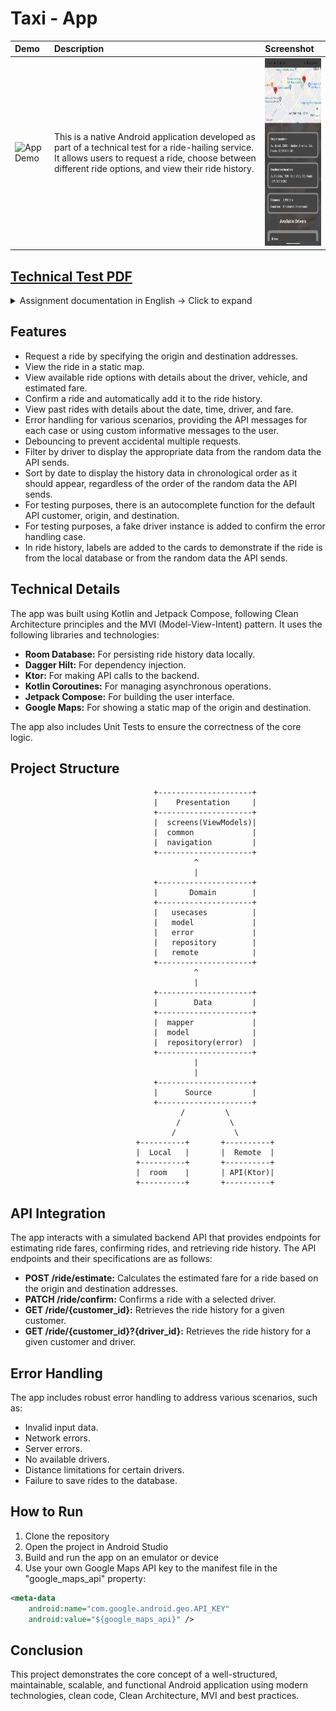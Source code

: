 
# Taxi - App

<div align="center">

| Demo                                | Description                        | Screenshot                         |
| :---------------------------------- | :----------------------------------| :----------------------------------
| <img src="app/AppDemo/app_demo.gif" width="133" alt="App Demo">      | This is a native Android application developed as part of a technical test for a ride-hailing service. It allows users to request a ride, choose between different ride options, and view their ride history. | <img src="app/AppDemo/taxi_app.jpg" height="300" alt="App Demo">                                      

</div>


[Technical Test PDF]("app/AppDemo/Teste_Técnico_Mobile_Novembro_2024_App_de_taxi.pdf")
  -

  <details>
  <summary> Assignment documentation in English -> Click to expand</summary>
  <p>

## Technical Test - Mobile
Hello, candidate!

First, we would like to thank you for your interest in joining the Shopper.com.br development team.  We are building the best supply system in Brazil and for that we are looking for people passionate about using technology to create innovative solutions.  We hope it's you!   

Explaining a little bit of the selection process:

## Stage 1 - Technical Test
In this first phase, you will build the frontend of an application for private transport.  It will be a simple and functional application that will integrate with 3 three endpoints of a simulated API.    

## Stage 2 - Technical Presentation
The best deliveries will be invited to present and participate in a more in-depth discussion about the project with the Shopper technical team.    

## Stage 3 - Cultural Fit
Once your technical skills have been validated, we now want to get to know you better as a person and professional.  In this next step, you will have the opportunity to talk with our team, share your career goals and better understand our culture and way of working.  It will be an open space to exchange ideas and clarify any questions you may have about us.  In addition, we have prepared a relaxed chat so that we can get to know your values, your motivations and how you fit into our team.  We want to make sure that this opportunity is ideal for you, as much as you are for us.    

## STAGE 1 - Technical test
What you will need to know:

Read technical specifications in English and understand business requirements.    

Develop a native iOS application with swift or Android with kotlin    

The basics of versioning in a repository using Git.  

What you will be evaluated on:
Your application will be submitted to a series of tests that will verify each of the acceptance criteria.  Therefore, it is important that you carefully read and strictly follow all instructions.  Your application must fully comply with the requirements.    

Desirable points, but not eliminatory:

Unit tests.    

A clean architecture (clean code).    

How to deliver your project:
Fill in this (https://forms.gle/hitvwDAyrZDDr2556).    

The delivery will only be of the source code, it is not necessary to generate an APK or IPA of the application.    

The project must compile and run on the Android Studio or Xcode emulator in the latest version.    

The application will connect to the simulated backend of the application at the address:

https://xd5zl5kk2yltomvw5fb37y3bm40vsyrx.lambda-url.sa-east-1.on.aws.    

How you should use LLMS (Copilot, ChatGPT, Gemini, Llama, etc..)
We like and encourage those who seek innovation to become more productive, but we want to evaluate you!  Use LLM as a tool and not as the creator of your code.    

You should NOT do:

Copy this test, paste it into GPT and just copy the result.  LLMs generate bad codes.    

You can do:

Use GPT to improve the code you created or study best practices.    

## SCENARIO 
Let's develop a concept application where the user can request a private car trip from point A to point B. He will be able to choose between some options of drivers and values and confirm the trip.  Then you can also list the history of trips made.    

## BACKEND DEFINITIONS 
The backend is a simulated API, it has standardized responses that are returned according to the parameters sent.  To access the backend, use the base URL below:   

https://xd5zl5kk2yltomvw5fb37y3bm40vsyrx.lambda-url.sa-east-1.0n.aws    

The API has the following endpoints that should be used by the application:

## POST/ride/estimate
Responsible for receiving the origin and destination of the trip and performing the calculations of the trip values.  This endpoint has the following scenarios:   

| "Origin" | "Destination" | "Customer ID" | "Scenario" |
|---|---|---|---|
| "Any" | "Any" | "Any" | "Success with no driver available" |
| "Av. Pres. Kenedy, 2385 - Remédios, Osasco - SP, 02675-031" | "Av. Paulista, 1538 - Bela Vista, São Paulo - SP, 01310-200" | "Any" | "Success with 3 drivers available" |
| "Av. Thomas Edison, 365 - Barra Funda, São Paulo - 01140-000 SP" | "Av. Paulista, 1538 - Bela Vista, São Paulo - SP, 01310-200" | "Any" | "Success with 2 drivers available" |
| "Av. Brasil, 2033 - Jardim America, São Paulo - SP, 01431-001" | "Av. Paulista, 1538 - Bela Vista, São Paulo SP, 01310-200" | "Any" | "Success with 1 driver available" |
| "Any" | "Equal to origin" | "Any" | "Error destination address equal to origin" |
| "Any" | "Null" | "Any" | "Blank destination error" |
| "Null" | "Any" | "Any" | "Blank origin error" |
| "Any" | "Any" | "Null" | "Blank customer id error" | 


Request Body
```xml
JSON

{
    "customer id": string,
    "origin": string,
    "destination": string
}
```
Response Body
```xml
JSON

{
    "origin": {
        "latitude": number,
        "longitude": number
    },
    "destination": {
        "latitude": number,
        "longitude": number
    },
    "distance": number,
    "duration": string,
    "options": [
        {
           "id": number,
            "name": string,
            "description": string,
            "vehicle": string,
            "review": {
                "rating": number,
                "comment": string
            },
            "value": number
        }
    ],
    "routeResponse": object
}
```
## PATCH /ride/confirm
Responsible for confirming the trip. To use the endpoint, consider the driver table below to know when the driver ID is valid and when the distance is valid:    

| "Driver ID" | "Minimum KM accepted" |
|---|---|
| "1" | "1" |
| "2" | "5" |
| "3" | "10" |

This endpoint has the following scenarios:

| "Origin" | "Destination" | "Customer ID" | "Driver ID" | "Distance" | "Scenario" |
|---|---|---|---|---|---|
| "Any" | "Any" | "Any" | "Valid" | "Valid" | "Success" |
| "Any" | "Any" | "Any" | "Valid" | "Invalid" | "Invalid distance error for driver" |
| "Any" | "Any" | "Any" | "Invalid" | "Valid" | "Invalid driver error" |
| "Any" | "Any" | "Any" | "Null" | "Valid" | "Driver error not informed" | 
| "Any" | "Equal to origin" | "Any" | "Valid" | "Valid" | "Address error of destination equal to origin" |
| "Any" | "Null" | "Any" | "Valid" | "Valid" | "Blank destination error" |
| "Null" | "Any" | "Any" | "Valid" | "Valid" | "Origin error blank" |
| "Any" | "Any" | "Null" | "Valid" | "Valid" | "Customer id error in target" |

Request Body
```xml
JSON
{
    "customer id": string,
    "origin": string,
    "destination": string,
    "distance": number,
    "duration": string,
    "driver": {
        "id": number,
        "name": string
    },
    "value": number
}
```

Response Body

| "Status Code" | "Description"                                          | "Response"                                                                     |
|---------------|------------------------------------------------------|---------------------------------------------------------------------------------|
| "200"         | "Operation performed successfully"                     | `{ "success": true }`                                                         |
| "400"         | "The data provided in the body of the request is invalid" | `{ "error_code": "INVALID_DATA", "error_description": string }`             |
| "404"         | "Driver not found"                                     | `{ "error_code": "DRIVER NOT FOUND", "error_description": string }`            |
| "406"         | "Invalid mileage for the driver"                       | `{ "error_code": "INVALID DISTANCE", "error description": string }`            |

## GET/ride/{customer_id}?driver_id={driver id}

Responsible for listing trips made by a certain user

This endpoint has the following scenarios (consider the same driver IDs as the trip confirmation endpoint):

| "Customer ID" | "Driver ID" | "Scenario" |
| --- | --- | --- |
| "СТО1" | "Null or valid" | "Success with random list of trips" |
| "Any" | "Null or valid" | "Error with no trips saved" |
| "СТО1" | "Invalid" | "Invalid driver error" |

Response Body


| "Status Code" | "Description" | "Response" |
| --- | --- | --- |
| "200" | "Operation performed successfully" | "{ "customer_id": string, "rides": \[ { "id": number, "date": datetime, "origin": string, "destination": string, "distance": number, "duration": string, "driver": { "id": number, "name": string }, "value": number } ] }" |
| "400" | "Invalid driver" | "{ "error_code": "INVALID DRIVER", "error_description": string }" |
| "404" | "No records found" | "{ "error_code": "NO RIDES FOUND", "error_description": string }" |


# FRONTEND DEFINITIONS

The Frontend must be a native application, consider the points below:

On Android:

*   Use Kotlin for development.
   
*   You can choose to create the screens in XML or Compose, whichever you prefer.

On iOS:

*   Use Swift for development.
   
*   You can choose to create the screens in UIKit or SwiftUI, whichever you prefer.

## Functionalities and animations:

*   We will evaluate the requirements described in this document, ensure that they are working correctly.
   
*   You can add animations, screen transitions or more refined layouts if you want, however they will not be considered as eliminatory during the evaluation.

The application must have the following screens and behaviors:

## Travel request

*   It must contain a form with the fields to inform the user's id, the origin address and the destination address and a button to estimate the value of the trip.
   
*   You must make the request to the API passing the necessary parameters, upon receiving the response you must display the travel options screen.

## Travel options

*   Must show a static map with the route returned in the plotted estimate, indicating point A and point B. 
   
*   Must show the list of driver options with:
   
    *   name. 
       
    *   description. 
       
    *   vehicle. 
       
    *   evaluation. 
       
    *   value of the trip.
       
*   For each driver there must be a "Choose" button, which will make the request to the API and confirm the trip.
   
*   After confirming the trip, you must automatically forward to the trip history screen.

## Travel history

*   Must show a field to inform the user's id, a driver selector, with an option to show all and a button to apply the filter.
   
*   When applying the filter, it must display the list of trips made, with:
   
    *   date and time of the trip. 
       
    *   driver's name. 
       
    *   origin. 
       
    *   destination. 
       
    *   distance. 
       
    *   duration. 
       
    *   value.

## Error handling and user feedback

*   On all screens, errors must be displayed to the user, allowing him to verify the problem and try again.
   
*   Whenever there is a slower processing, such as a request, it should be presented to the user that the application is performing an action. 
   
*   The application should prevent the user from performing repeated actions by mistake when tapping a button several times (debounce).

--------------------------------------------------------------------------------------------------------------------------------------------------

</p>
</details>

 


## Features

*   Request a ride by specifying the origin and destination addresses.
*   View the ride in a static map.
*   View available ride options with details about the driver, vehicle, and estimated fare.
*   Confirm a ride and automatically add it to the ride history.
*   View past rides with details about the date, time, driver, and fare.
*   Error handling for various scenarios, providing the API messages for each case or using custom informative messages to the user.
*   Debouncing to prevent accidental multiple requests.
*   Filter by driver to display the appropriate data from the random data the API sends.
*   Sort by date to display the history data in chronological order as it should appear, regardless of the order of the random data the API sends.
*   For testing purposes, there is an autocomplete function for the default API customer, origin, and destination.
*   For testing purposes, a fake driver instance is added to confirm the error handling case.
*   In ride history, labels are added to the cards to demonstrate if the ride is from the local database or from the random data the API sends.

## Technical Details

The app was built using Kotlin and Jetpack Compose, following Clean Architecture principles and the MVI (Model-View-Intent) pattern. 
It uses the following libraries and technologies:

*   **Room Database:** For persisting ride history data locally.
*   **Dagger Hilt:** For dependency injection.
*   **Ktor:** For making API calls to the backend.
*   **Kotlin Coroutines:** For managing asynchronous operations.
*   **Jetpack Compose:** For building the user interface.
*   **Google Maps:** For showing a static map of the origin and destination.

The app also includes Unit Tests to ensure the correctness of the core logic.

## Project Structure

                                    +---------------------+
                                    |    Presentation     |
                                    +---------------------+
                                    |  screens(ViewModels)|
                                    |  common             |
                                    |  navigation         |
                                    +---------------------+
                                             ^
                                             |
                                    +---------------------+
                                    |       Domain        |
                                    +---------------------+
                                    |   usecases          |
                                    |   model             | 
                                    |   error             |
                                    |   repository        |
                                    |   remote            |
                                    +---------------------+
                                             ^
                                             |
                                    +---------------------+
                                    |        Data         |
                                    +---------------------+
                                    |  mapper             |
                                    |  model              |
                                    |  repository(error)  | 
                                    +---------------------+
                                             |
                                             |
                                    +---------------------+
                                    |      Source         |
                                    +---------------------+
                                          /         \
                                         /           \
                                        /             \
                                +----------+       +----------+
                                |  Local   |       |  Remote  | 
                                +----------+       +----------+
                                |  room    |       | API(Ktor)| 
                                +----------+       +----------+

## API Integration

The app interacts with a simulated backend API that provides endpoints for estimating ride fares, confirming rides, and retrieving ride history. The API endpoints and their specifications are as follows:

*   **POST /ride/estimate:** Calculates the estimated fare for a ride based on the origin and destination addresses.
*   **PATCH /ride/confirm:** Confirms a ride with a selected driver.
*   **GET /ride/{customer_id}:** Retrieves the ride history for a given customer.
*   **GET /ride/{customer_id}?{driver_id}:** Retrieves the ride history for a given customer and driver.

## Error Handling

The app includes robust error handling to address various scenarios, such as:

*   Invalid input data.
*   Network errors.
*   Server errors.
*   No available drivers.
*   Distance limitations for certain drivers.
*   Failure to save rides to the database.


## How to Run

1.  Clone the repository
2.  Open the project in Android Studio
3.  Build and run the app on an emulator or device
4. Use your own Google Maps API key to the manifest file in the "google_maps_api" property:
```xml
<meta-data
    android:name="com.google.android.geo.API_KEY"
    android:value="${google_maps_api}" />
```

## Conclusion

This project demonstrates the core concept of a well-structured, maintainable, scalable, and functional Android application using modern technologies, 
clean code, Clean Architecture, MVI and best practices.
